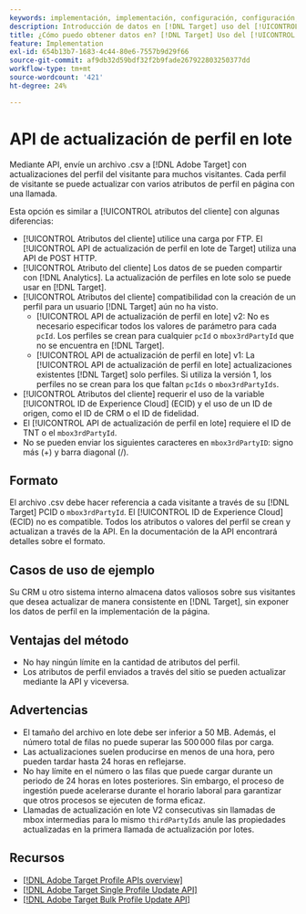```yaml
---
keywords: implementación, implementación, configuración, configuración, actualización de perfiles en lote api
description: Introducción de datos en [!DNL Target] uso del [!UICONTROL API de actualización de perfil en lote].
title: ¿Cómo puedo obtener datos en? [!DNL Target] Uso del [!UICONTROL API de actualización de perfil en lote]?
feature: Implementation
exl-id: 654b13b7-1683-4c44-80e6-7557b9d29f66
source-git-commit: af9db32d59bdf32f2b9fade267922803250377dd
workflow-type: tm+mt
source-wordcount: '421'
ht-degree: 24%

---
```


# API de actualización de perfil en lote

Mediante API, envíe un archivo .csv a [!DNL Adobe Target] con actualizaciones del perfil del visitante para muchos visitantes. Cada perfil de visitante se puede actualizar con varios atributos de perfil en página con una llamada.

Esta opción es similar a [!UICONTROL atributos del cliente] con algunas diferencias:

* [!UICONTROL Atributos del cliente] utilice una carga por FTP. El [!UICONTROL API de actualización de perfil en lote de Target] utiliza una API de POST HTTP.
* [!UICONTROL Atributo del cliente] Los datos de se pueden compartir con [!DNL Analytics]. La actualización de perfiles en lote solo se puede usar en [!DNL Target].
* [!UICONTROL Atributos del cliente] compatibilidad con la creación de un perfil para un usuario [!DNL Target] aún no ha visto.
   * [!UICONTROL API de actualización de perfil en lote] v2: No es necesario especificar todos los valores de parámetro para cada `pcId`. Los perfiles se crean para cualquier `pcId` o `mbox3rdPartyId` que no se encuentra en [!DNL Target].
   * [!UICONTROL API de actualización de perfil en lote] v1: La [!UICONTROL API de actualización de perfil en lote] actualizaciones existentes [!DNL Target] solo perfiles. Si utiliza la versión 1, los perfiles no se crean para los que faltan `pcIds` o `mbox3rdPartyIds`.
* [!UICONTROL Atributos del cliente] requerir el uso de la variable [!UICONTROL ID de Experience Cloud] (ECID) y el uso de un ID de origen, como el ID de CRM o el ID de fidelidad.
* El [!UICONTROL API de actualización de perfil en lote] requiere el ID de TNT o el `mbox3rdPartyId`.
* No se pueden enviar los siguientes caracteres en `mbox3rdPartyID`: signo más (+) y barra diagonal (/).

## Formato

El archivo .csv debe hacer referencia a cada visitante a través de su [!DNL Target] PCID o `mbox3rdPartyId`. El [!UICONTROL ID de Experience Cloud] (ECID) no es compatible. Todos los atributos o valores del perfil se crean y actualizan a través de la API. En la documentación de la API encontrará detalles sobre el formato.

## Casos de uso de ejemplo

Su CRM u otro sistema interno almacena datos valiosos sobre sus visitantes que desea actualizar de manera consistente en [!DNL Target], sin exponer los datos de perfil en la implementación de la página.

## Ventajas del método

* No hay ningún límite en la cantidad de atributos del perfil.
* Los atributos de perfil enviados a través del sitio se pueden actualizar mediante la API y viceversa.

## Advertencias

* El tamaño del archivo en lote debe ser inferior a 50 MB. Además, el número total de filas no puede superar las 500 000 filas por carga.
* Las actualizaciones suelen producirse en menos de una hora, pero pueden tardar hasta 24 horas en reflejarse.
* No hay límite en el número o las filas que puede cargar durante un periodo de 24 horas en lotes posteriores. Sin embargo, el proceso de ingestión puede acelerarse durante el horario laboral para garantizar que otros procesos se ejecuten de forma eficaz.
* Llamadas de actualización en lote V2 consecutivas sin llamadas de mbox intermedias para lo mismo `thirdPartyIds` anule las propiedades actualizadas en la primera llamada de actualización por lotes.

## Recursos

* [[!DNL Adobe Target Profile APIs overview]](/help/dev/administer/profile-api/profile-api-overview.md)
* [[!DNL Adobe Target Single Profile Update API]](/help/dev/administer/profile-api/profile-single-api.md)
* [[!DNL Adobe Target Bulk Profile Update API]](/help/dev/administer/profile-api/profile-bulk-api.md)
